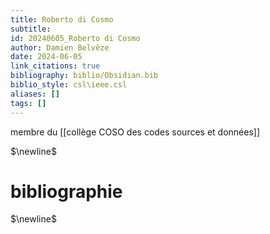 ```yaml
---
title: Roberto di Cosmo
subtitle:
id: 20240605_Roberto di Cosmo
author: Damien Belvèze
date: 2024-06-05
link_citations: true
bibliography: biblio/Obsidian.bib
biblio_style: csl\ieee.csl
aliases: []
tags: []
---
```

membre du [[collège COSO des codes sources et données]]



$\newline$
# bibliographie
$\newline$







